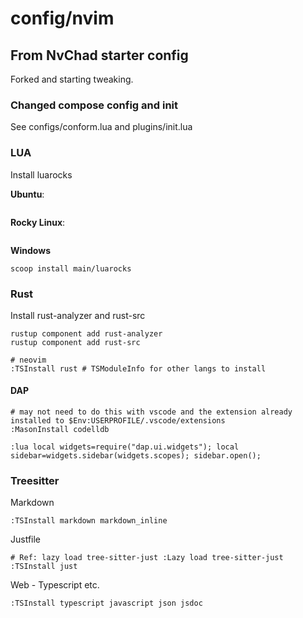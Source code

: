 # config/nvim

## From NvChad starter config

Forked and starting tweaking.

### Changed compose config and init

See configs/conform.lua and plugins/init.lua

### LUA

Install luarocks

**Ubuntu**:

```shell
```

**Rocky Linux**:

```shell
```

**Windows**

```pwsh
scoop install main/luarocks
```

### Rust

Install rust-analyzer and rust-src

```shell
rustup component add rust-analyzer
rustup component add rust-src

# neovim
:TSInstall rust # TSModuleInfo for other langs to install
```

#### DAP

```shell
# may not need to do this with vscode and the extension already installed to $Env:USERPROFILE/.vscode/extensions
:MasonInstall codelldb
```

```shell
:lua local widgets=require("dap.ui.widgets"); local sidebar=widgets.sidebar(widgets.scopes); sidebar.open();
```


### Treesitter

Markdown

```
:TSInstall markdown markdown_inline
```

Justfile

```
# Ref: lazy load tree-sitter-just :Lazy load tree-sitter-just
:TSInstall just
```

Web - Typescript etc.

```shell
:TSInstall typescript javascript json jsdoc
```
